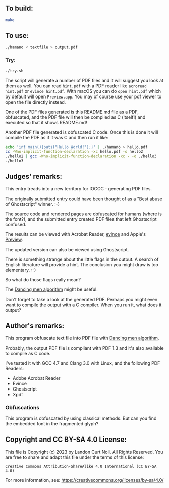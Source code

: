 ## To build:

```sh
make
```


## To use:

```sh
./hamano < textfile > output.pdf
```


### Try:

```sh
./try.sh
```

The script will generate a number of PDF files and it will suggest you look at
them as well. You can read `hint.pdf` with a PDF reader like `acroread hint.pdf`
or `evince hint.pdf`. With macOS you can do `open hint.pdf` which by default
will open `Preview.app`. You may of course use your pdf viewer to open the file
directly instead.

One of the PDF files generated is this README.md file as a PDF, obfuscated, and
the PDF file will then be compiled as C (itself!) and executed so that it shows
README.md!

Another PDF file generated is obfuscated C code. Once this is done it will
compile the PDF as if it was C and then run it like:

```sh
echo 'int main(){puts("Hello World!");}' | ./hamano > hello.pdf
cc -Wno-implicit-function-declaration -xc hello.pdf -o hello2
./hello2 | gcc -Wno-implicit-function-declaration -xc - -o ./hello3
./hello3
```


## Judges' remarks:

This entry treads into a new territory for IOCCC - generating PDF files.

The originally submitted entry could have been thought of as a "Best abuse of
Ghostscript" winner.  :-)

The source code and rendered pages are obfuscated for humans (where
is the font?), and the submitted entry created PDF files that left Ghostscript
confused.

The results can be viewed with Acrobat Reader,
[evince](http://en.wikipedia.org/wiki/Evince) and Apple's
[Preview](https://en.wikipedia.org/wiki/Preview_(macOS)).

The updated version can also be viewed using Ghostscript.

There is something strange about the little flags in the output.
A search of English literature will provide a hint.  The conclusion
you might draw is too elementary.  :-)

So what do those flags really mean?

The [Dancing men
algorithm](http://en.wikipedia.org/wiki/The_Adventure_of_the_Dancing_Men) might
be useful.

Don't forget to take a look at the generated PDF. Perhaps you might even want
to compile the output with a C compiler.  When you run it, what does it
output?


## Author's remarks:

This program obfuscate text file into PDF file with [Dancing men
algorithm](http://en.wikipedia.org/wiki/The_Adventure_of_the_Dancing_Men).

Probably, the output PDF file is compliant with PDF 1.3 and it's also
available to compile as C code.

I've tested it with GCC 4.7 and Clang 3.0 with Linux, and the following
PDF Readers:

* Adobe Acrobat Reader
* Evince
* Ghostscript
* Xpdf

### Obfuscations

This program is obfuscated by using classical methods.  But can you find the
embedded font in the fragmented glyph?


## Copyright and CC BY-SA 4.0 License:

This file is Copyright (c) 2023 by Landon Curt Noll.  All Rights Reserved.
You are free to share and adapt this file under the terms of this license:

    Creative Commons Attribution-ShareAlike 4.0 International (CC BY-SA 4.0)

For more information, see: https://creativecommons.org/licenses/by-sa/4.0/
